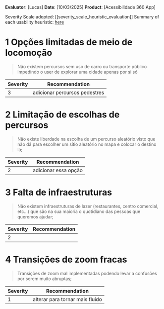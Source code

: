 <!-- This Heuristic Evaluation Workbook replicates the one proposed by the 
Nielsen Norman Group available at: https://media.nngroup.com/media/articles/attachments/Heuristic_Evaluation_Workbook_-_Nielsen_Norman_Group.pdf
-->

**Evaluator**: [Lucas]
**Date**: [10/03/2025]
**Product**: [Acessibilidade 360 App]

Severity Scale adopted: [[severity_scale_heuristic_evaluation]]
Summary of each usability heuristic: [here](https://media.nngroup.com/media/articles/attachments/Heuristic_Summary1-compressed.pdf)

# 1 Opções limitadas de meio de locomoção
>	Não existem percursos sem uso de carro ou transporte público impedindo o user de explorar uma cidade apenas por si só

 | **Severity** | Recommendation                |
 | ------------ | ----------------------------- |
 | 3            | adicionar percursos pedestres |

# 2 Limitação de escolhas de percursos
>	Não existe liberdade na escolha de um percurso aleatório visto que não dá para escolher um sítio aleatório no mapa e colocar o destino lá;

 | **Severity** | Recommendation       |
 | ------------ | -------------------- |
 | 2            | adicionar essa opção |

# 3 Falta de infraestruturas
>	Não existem infraestruturas de lazer (restaurantes, centro comercial, etc…) que são na sua maioria o quotidiano das pessoas que queremos ajudar;

 | **Severity** | Recommendation |
 | ------------ | -------------- |
 | 2            |                |

# 4 Transições de zoom fracas
>	Transições de zoom mal implementadas podendo levar a confusões por serem muito abruptas;

 | **Severity** | Recommendation                  |
 | ------------ | ------------------------------- |
 | 1            | alterar para tornar mais fluído |
